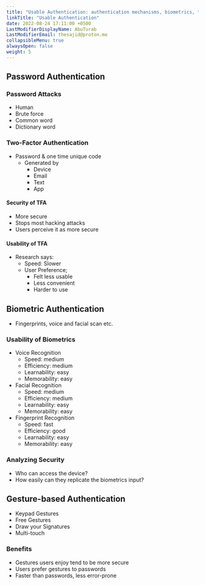 ```yaml
---
title: "Usable Authentication: authentication mechanisms, biometrics, two-factor authentication"
linkTitle: "Usable Authentication"
date: 2022-08-24 17:11:00 +0500
LastModifierDisplayName: AbuTurab
LastModifierEmail: thesajid@proton.me
collapsibleMenu: true
alwaysOpen: false
weight: 5
---
```


## **Password Authentication**

### Password Attacks

- Human
- Brute force
- Common word
- Dictionary word

### **Two-Factor Authentication**

- Password & one time unique code
  + Generated by
	- Device
	- Email
	- Text
	- App

#### Security of TFA

- More secure
- Stops most hacking attacks
- Users perceive it as more secure

#### Usability of TFA

- Research says:
  + Speed: Slower
  + User Preference;
	- Felt less usable
	- Less convenient
	- Harder to use

## **Biometric Authentication**

- Fingerprints, voice and facial scan etc.

### Usability of Biometrics

- Voice Recognition
  + Speed: medium
  + Efficiency: medium
  + Learnability: easy
  + Memorability: easy
- Facial Recognition
  + Speed: medium
  + Efficiency: medium
  + Learnability: easy
  + Memorability: easy
- Fingerprint Recognition
  + Speed: fast
  + Efficiency: good
  + Learnability: easy
  + Memorability: easy

### Analyzing Security

- Who can access the device?
- How easily can they replicate the biometrics input?

## **Gesture-based Authentication**

- Keypad Gestures
- Free Gestures
- Draw your Signatures
- Multi-touch

### Benefits

- Gestures users enjoy tend to be more secure
- Users prefer gestures to passwords
- Faster than passwords, less error-prone
